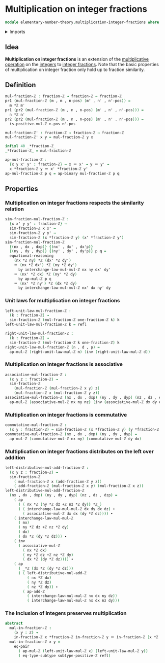 # Multiplication on integer fractions

```agda
module elementary-number-theory.multiplication-integer-fractions where
```

<details><summary>Imports</summary>

```agda
open import elementary-number-theory.addition-integer-fractions
open import elementary-number-theory.addition-integers
open import elementary-number-theory.integer-fractions
open import elementary-number-theory.integers
open import elementary-number-theory.multiplication-integers
open import elementary-number-theory.multiplication-positive-and-negative-integers
open import elementary-number-theory.positive-integers

open import foundation.action-on-identifications-binary-functions
open import foundation.action-on-identifications-functions
open import foundation.dependent-pair-types
open import foundation.equality-cartesian-product-types
open import foundation.identity-types
open import foundation.subtypes
```

</details>

## Idea

**Multiplication on integer fractions** is an extension of the
[multiplicative operation](elementary-number-theory.multiplication-integers.md)
on the [integers](elementary-number-theory.integers.md) to
[integer fractions](elementary-number-theory.integer-fractions.md). Note that
the basic properties of multiplication on integer fraction only hold up to
fraction similarity.

## Definition

```agda
mul-fraction-ℤ : fraction-ℤ → fraction-ℤ → fraction-ℤ
pr1 (mul-fraction-ℤ (m , n , n-pos) (m' , n' , n'-pos)) =
  m *ℤ m'
pr1 (pr2 (mul-fraction-ℤ (m , n , n-pos) (m' , n' , n'-pos))) =
  n *ℤ n'
pr2 (pr2 (mul-fraction-ℤ (m , n , n-pos) (m' , n' , n'-pos))) =
  is-positive-mul-ℤ n-pos n'-pos

mul-fraction-ℤ' : fraction-ℤ → fraction-ℤ → fraction-ℤ
mul-fraction-ℤ' x y = mul-fraction-ℤ y x

infixl 40 _*fraction-ℤ_
_*fraction-ℤ_ = mul-fraction-ℤ

ap-mul-fraction-ℤ :
  {x y x' y' : fraction-ℤ} → x ＝ x' → y ＝ y' →
  x *fraction-ℤ y ＝ x' *fraction-ℤ y'
ap-mul-fraction-ℤ p q = ap-binary mul-fraction-ℤ p q
```

## Properties

### Multiplication on integer fractions respects the similarity relation

```agda
sim-fraction-mul-fraction-ℤ :
  {x x' y y' : fraction-ℤ} →
  sim-fraction-ℤ x x' →
  sim-fraction-ℤ y y' →
  sim-fraction-ℤ (x *fraction-ℤ y) (x' *fraction-ℤ y')
sim-fraction-mul-fraction-ℤ
  {(nx , dx , dxp)} {(nx' , dx' , dx'p)}
  {(ny , dy , dyp)} {(ny' , dy' , dy'p)} p q =
  equational-reasoning
    (nx *ℤ ny) *ℤ (dx' *ℤ dy')
    ＝ (nx *ℤ dx') *ℤ (ny *ℤ dy')
      by interchange-law-mul-mul-ℤ nx ny dx' dy'
    ＝ (nx' *ℤ dx) *ℤ (ny' *ℤ dy)
      by ap-mul-ℤ p q
    ＝ (nx' *ℤ ny') *ℤ (dx *ℤ dy)
      by interchange-law-mul-mul-ℤ nx' dx ny' dy
```

### Unit laws for multiplication on integer fractions

```agda
left-unit-law-mul-fraction-ℤ :
  (k : fraction-ℤ) →
  sim-fraction-ℤ (mul-fraction-ℤ one-fraction-ℤ k) k
left-unit-law-mul-fraction-ℤ k = refl

right-unit-law-mul-fraction-ℤ :
  (k : fraction-ℤ) →
  sim-fraction-ℤ (mul-fraction-ℤ k one-fraction-ℤ) k
right-unit-law-mul-fraction-ℤ (n , d , p) =
  ap-mul-ℤ (right-unit-law-mul-ℤ n) (inv (right-unit-law-mul-ℤ d))
```

### Multiplication on integer fractions is associative

```agda
associative-mul-fraction-ℤ :
  (x y z : fraction-ℤ) →
  sim-fraction-ℤ
    (mul-fraction-ℤ (mul-fraction-ℤ x y) z)
    (mul-fraction-ℤ x (mul-fraction-ℤ y z))
associative-mul-fraction-ℤ (nx , dx , dxp) (ny , dy , dyp) (nz , dz , dzp) =
  ap-mul-ℤ (associative-mul-ℤ nx ny nz) (inv (associative-mul-ℤ dx dy dz))
```

### Multiplication on integer fractions is commutative

```agda
commutative-mul-fraction-ℤ :
  (x y : fraction-ℤ) → sim-fraction-ℤ (x *fraction-ℤ y) (y *fraction-ℤ x)
commutative-mul-fraction-ℤ (nx , dx , dxp) (ny , dy , dyp) =
  ap-mul-ℤ (commutative-mul-ℤ nx ny) (commutative-mul-ℤ dy dx)
```

### Multiplication on integer fractions distributes on the left over addition

```agda
left-distributive-mul-add-fraction-ℤ :
  (x y z : fraction-ℤ) →
  sim-fraction-ℤ
    ( mul-fraction-ℤ x (add-fraction-ℤ y z))
    ( add-fraction-ℤ (mul-fraction-ℤ x y) (mul-fraction-ℤ x z))
left-distributive-mul-add-fraction-ℤ
  (nx , dx , dxp) (ny , dy , dyp) (nz , dz , dzp) =
    ( ap
      ( ( nx *ℤ (ny *ℤ dz +ℤ nz *ℤ dy)) *ℤ_)
      ( ( interchange-law-mul-mul-ℤ dx dy dx dz) ∙
        ( associative-mul-ℤ dx dx (dy *ℤ dz)))) ∙
    ( interchange-law-mul-mul-ℤ
      ( nx)
      ( ny *ℤ dz +ℤ nz *ℤ dy)
      ( dx)
      ( dx *ℤ (dy *ℤ dz))) ∙
    ( inv
      ( associative-mul-ℤ
        ( nx *ℤ dx)
        ( ny *ℤ dz +ℤ nz *ℤ dy)
        ( dx *ℤ (dy *ℤ dz)))) ∙
    ( ap
      ( _*ℤ (dx *ℤ (dy *ℤ dz)))
      ( ( left-distributive-mul-add-ℤ
          ( nx *ℤ dx)
          ( ny *ℤ dz)
          ( nz *ℤ dy)) ∙
        ( ap-add-ℤ
          ( interchange-law-mul-mul-ℤ nx dx ny dz))
          ( interchange-law-mul-mul-ℤ nx dx nz dy)))
```

### The inclusion of integers preserves multiplication

```agda
abstract
  mul-in-fraction-ℤ :
    (x y : ℤ) →
    in-fraction-ℤ x *fraction-ℤ in-fraction-ℤ y ＝ in-fraction-ℤ (x *ℤ y)
  mul-in-fraction-ℤ x y =
    eq-pair
      ( ap-mul-ℤ (left-unit-law-mul-ℤ x) (left-unit-law-mul-ℤ y))
      ( eq-type-subtype subtype-positive-ℤ refl)
```
